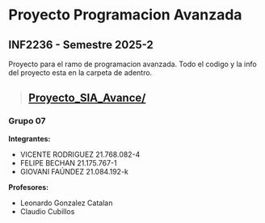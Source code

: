 # Proyecto Programacion Avanzada
## INF2236 - Semestre 2025-2

Proyecto para el ramo de programacion avanzada.
Todo el codigo y la info del proyecto esta en la carpeta de adentro.

> ## [Proyecto_SIA_Avance/](./GestionEvalucionesColegio/)

### Grupo 07
**Integrantes:**
- VICENTE RODRIGUEZ 21.768.082-4
- FELIPE BECHAN 21.175.767-1
- GIOVANI FAÚNDEZ 21.084.192-k

**Profesores:**
- Leonardo Gonzalez Catalan
- Claudio Cubillos
